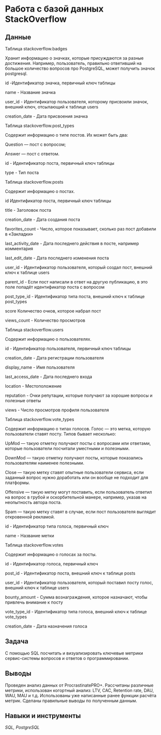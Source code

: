 # Работа с базой данных StackOverflow

## Данные

Таблица stackoverflow.badges

Хранит информацию о значках, которые присуждаются за разные достижения. Например, пользователь, правильно ответивший на большое количество вопросов про PostgreSQL, может получить значок postgresql. 

id -Идентификатор значка, первичный ключ таблицы

name - Название значка

user_id - Идентификатор пользователя, которому присвоили значок, внешний ключ, отсылающий к таблице users

creation_date	- Дата присвоения значка


Таблица stackoverflow.post_types

Содержит информацию о типе постов. 
Их может быть два:

Question — пост с вопросом;

Answer — пост с ответом.


id - Идентификатор поста, первичный ключ таблицы

type - Тип поста


Таблица stackoverflow.posts

Содержит информацию о постах.


id	Идентификатор поста, первичный ключ таблицы

title	- Заголовок поста

creation_date	- Дата создания поста

favorites_count	- Число, которое показывает, сколько раз пост добавили в «Закладки»

last_activity_date - Дата последнего действия в посте, например комментария

last_edit_date - Дата последнего изменения поста

user_id	- Идентификатор пользователя, который создал пост, внешний ключ к таблице users

parent_id	- Если пост написали в ответ на другую публикацию, в это поле попадёт идентификатор поста с вопросом

post_type_id - Идентификатор типа поста, внешний ключ к таблице post_types

score	Количество очков, которое набрал пост

views_count - Количество просмотров

Таблица stackoverflow.users

Содержит информацию о пользователях.

id - Идентификатор пользователя, первичный ключ таблицы

creation_date -	Дата регистрации пользователя

display_name - Имя пользователя

last_access_date - Дата последнего входа

location - Местоположение

reputation - Очки репутации, которые получают за хорошие вопросы и полезные ответы

views - Число просмотров профиля пользователя


Таблица stackoverflow.vote_types

Содержит информацию о типах голосов. Голос — это метка, которую пользователи ставят посту. Типов бывает несколько: 

UpMod — такую отметку получают посты с вопросами или ответами, которые пользователи посчитали уместными и полезными.

DownMod — такую отметку получают посты, которые показались пользователям наименее полезными.

Close — такую метку ставят опытные пользователи сервиса, если заданный вопрос нужно доработать или он вообще не подходит для платформы.

Offensive — такую метку могут поставить, если пользователь ответил на вопрос в грубой и оскорбительной манере, например, указав на неопытность автора поста.

Spam — такую метку ставят в случае, если пост пользователя выглядит откровенной рекламой.

id - Идентификатор типа голоса, первичный ключ

name - Название метки


Таблица stackoverflow.votes

Содержит информацию о голосах за посты. 

id - Идентификатор голоса, первичный ключ

post_id - Идентификатор поста, внешний ключ к таблице posts

user_id - Идентификатор пользователя, который поставил посту голос, внешний ключ к таблице users

bounty_amount	- Сумма вознаграждения, которое назначают, чтобы привлечь внимание к посту

vote_type_id - Идентификатор типа голоса, внешний ключ к таблице vote_types

creation_date	- Дата назначения голоса

## Задача

С помощью SQL посчитать и визуализировать ключевые метрики сервис-системы вопросов и ответов о программировании.

## Выводы

Проведен анализ данных от ProcrastinatePRO+. Рассчитаны различные метрики, использован когортный анализ: LTV, CAC, Retention rate, DAU, WAU, MAU и т.д. Использованы уже написанные ранее функции расчёта метрик. Сделаны правильные выводы по полученным данным.

## Навыки и инструменты
*SQL, PostgreSQL*
